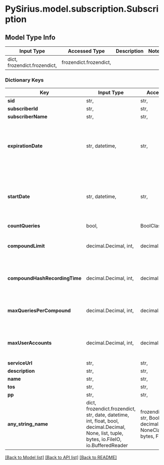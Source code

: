 # PySirius.model.subscription.Subscription

## Model Type Info
Input Type | Accessed Type | Description | Notes
------------ | ------------- | ------------- | -------------
dict, frozendict.frozendict,  | frozendict.frozendict,  |  | 

### Dictionary Keys
Key | Input Type | Accessed Type | Description | Notes
------------ | ------------- | ------------- | ------------- | -------------
**sid** | str,  | str,  |  | [optional] 
**subscriberId** | str,  | str,  |  | [optional] 
**subscriberName** | str,  | str,  |  | [optional] 
**expirationDate** | str, datetime,  | str,  |  | [optional] value must conform to RFC-3339 date-time
**startDate** | str, datetime,  | str,  |  | [optional] value must conform to RFC-3339 date-time
**countQueries** | bool,  | BoolClass,  |  | [optional] 
**compoundLimit** | decimal.Decimal, int,  | decimal.Decimal,  |  | [optional] value must be a 32 bit integer
**compoundHashRecordingTime** | decimal.Decimal, int,  | decimal.Decimal,  |  | [optional] value must be a 32 bit integer
**maxQueriesPerCompound** | decimal.Decimal, int,  | decimal.Decimal,  |  | [optional] value must be a 32 bit integer
**maxUserAccounts** | decimal.Decimal, int,  | decimal.Decimal,  |  | [optional] value must be a 32 bit integer
**serviceUrl** | str,  | str,  |  | [optional] 
**description** | str,  | str,  |  | [optional] 
**name** | str,  | str,  |  | [optional] 
**tos** | str,  | str,  |  | [optional] 
**pp** | str,  | str,  |  | [optional] 
**any_string_name** | dict, frozendict.frozendict, str, date, datetime, int, float, bool, decimal.Decimal, None, list, tuple, bytes, io.FileIO, io.BufferedReader | frozendict.frozendict, str, BoolClass, decimal.Decimal, NoneClass, tuple, bytes, FileIO | any string name can be used but the value must be the correct type | [optional]

[[Back to Model list]](../../README.md#documentation-for-models) [[Back to API list]](../../README.md#documentation-for-api-endpoints) [[Back to README]](../../README.md)

